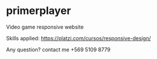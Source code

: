 # primerplayer
Video game responsive website

Skills applied: https://platzi.com/cursos/responsive-design/

Any question? contact me +569 5109 8779
